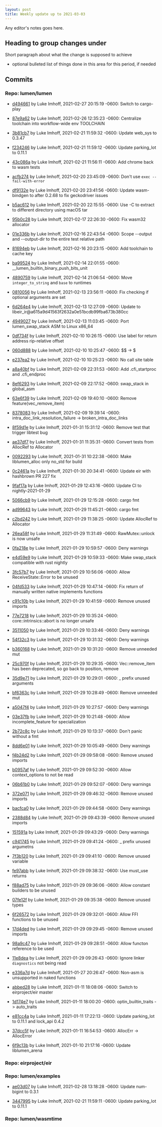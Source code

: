 ```yaml
---
layout: post
title: Weekly update up to 2021-03-03
---
```



Any editor's notes goes here.


## Heading to group changes under

Short paragraph about what the change is supposed to achieve

- optional bulleted list of things done in this area for this period, if needed


## Commits 


### Repo: lumen/lumen


- [d494661](https://github.com/lumen/lumen/commit/d494661) by Luke Imhoff, 2021-02-27 20:15:19 -0600: Switch to cargo-play

- [87e9a62](https://github.com/lumen/lumen/commit/87e9a62) by Luke Imhoff, 2021-02-26 12:35:23 -0600: Centralize toolchain into workflow-wide env TOOLCHAIN

- [3b81cb7](https://github.com/lumen/lumen/commit/3b81cb7) by Luke Imhoff, 2021-02-21 11:59:32 -0600: Update web_sys to 0.3.47

- [f234246](https://github.com/lumen/lumen/commit/f234246) by Luke Imhoff, 2021-02-21 11:59:12 -0600: Update parking_lot to 0.11.1

- [43c086a](https://github.com/lumen/lumen/commit/43c086a) by Luke Imhoff, 2021-02-21 11:56:11 -0600: Add chrome back to wasm tests

- [acfb274](https://github.com/lumen/lumen/commit/acfb274) by Luke Imhoff, 2021-02-20 23:45:09 -0600: Don't use `exec --fail-with-error`

- [df9132e](https://github.com/lumen/lumen/commit/df9132e) by Luke Imhoff, 2021-02-20 23:41:56 -0600: Update wasm-bindgen to after 0.2.68 to fix geckodriver issues

- [b5ac612](https://github.com/lumen/lumen/commit/b5ac612) by Luke Imhoff, 2021-02-20 22:15:55 -0600: Use -C to extract to different directory using macOS tar

- [95b0c28](https://github.com/lumen/lumen/commit/95b0c28) by Luke Imhoff, 2021-02-17 22:26:30 -0600: Fix wasm32 allocator

- [01e336b](https://github.com/lumen/lumen/commit/01e336b) by Luke Imhoff, 2021-02-16 22:43:54 -0600: Scope --output and --output-dir to the entire test relative path

- [81694eb](https://github.com/lumen/lumen/commit/81694eb) by Luke Imhoff, 2021-02-16 20:23:15 -0600: Add toolchain to cache key

- [ba99524](https://github.com/lumen/lumen/commit/ba99524) by Luke Imhoff, 2021-02-14 22:01:55 -0600: __lumen_builtin_binary_push_bits_unit

- [4890759](https://github.com/lumen/lumen/commit/4890759) by Luke Imhoff, 2021-02-14 21:06:54 -0600: Move `integer_to_string` and `base` to runtimes

- [0810056](https://github.com/lumen/lumen/commit/0810056) by Luke Imhoff, 2021-02-13 23:56:11 -0600: Fix checking if optional arguments are set

- [6d264e4](https://github.com/lumen/lumen/commit/6d264e4) by Luke Imhoff, 2021-02-13 12:27:09 -0600: Update to libeir_ir@a615a9d41563f2632a0e51bcdb99fba673b380cc

- [4949027](https://github.com/lumen/lumen/commit/4949027) by Luke Imhoff, 2021-02-13 11:03:45 -0600: Port lumen_swap_stack ASM to Linux x86_64

- [0df734f](https://github.com/lumen/lumen/commit/0df734f) by Luke Imhoff, 2021-02-10 10:26:15 -0600: Use label for return address rip-relative offset

- [060d888](https://github.com/lumen/lumen/commit/060d888) by Luke Imhoff, 2021-02-10 10:25:47 -0600: $$ -> $

- [e237ea2](https://github.com/lumen/lumen/commit/e237ea2) by Luke Imhoff, 2021-02-10 10:25:23 -0600: No call site table

- [a8a40bf](https://github.com/lumen/lumen/commit/a8a40bf) by Luke Imhoff, 2021-02-09 22:31:53 -0600: Add .cfi_startproc and .cfi_endproc

- [8ef6293](https://github.com/lumen/lumen/commit/8ef6293) by Luke Imhoff, 2021-02-09 22:17:52 -0600: swap_stack in global_asm

- [63e6f39](https://github.com/lumen/lumen/commit/63e6f39) by Luke Imhoff, 2021-02-09 19:40:10 -0600: Remove feature(vec_remove_item)

- [8378083](https://github.com/lumen/lumen/commit/8378083) by Luke Imhoff, 2021-02-09 19:39:14 -0600: intra_doc_link_resolution_failure -> broken_intra_doc_links

- [8f59d1e](https://github.com/lumen/lumen/commit/8f59d1e) by Luke Imhoff, 2021-01-31 15:31:12 -0600: Remove test that trigger libtest bug

- [ae37df7](https://github.com/lumen/lumen/commit/ae37df7) by Luke Imhoff, 2021-01-31 11:35:31 -0600: Convert tests from AllocRef to Allocator

- [0092293](https://github.com/lumen/lumen/commit/0092293) by Luke Imhoff, 2021-01-31 10:22:38 -0600: Make liblumen_alloc only no_std for build

- [0c2461a](https://github.com/lumen/lumen/commit/0c2461a) by Luke Imhoff, 2021-01-30 20:34:41 -0600: Update eir with hashbrown PR 227 fix

- [9faf17a](https://github.com/lumen/lumen/commit/9faf17a) by Luke Imhoff, 2021-01-29 12:43:16 -0600: Update CI to nightly-2021-01-29

- [5066cb9](https://github.com/lumen/lumen/commit/5066cb9) by Luke Imhoff, 2021-01-29 12:15:28 -0600: cargo fmt

- [ad99643](https://github.com/lumen/lumen/commit/ad99643) by Luke Imhoff, 2021-01-29 11:45:21 -0600: cargo fmt

- [c2bd242](https://github.com/lumen/lumen/commit/c2bd242) by Luke Imhoff, 2021-01-29 11:38:25 -0600: Update AllocRef to Allocator

- [26ea58f](https://github.com/lumen/lumen/commit/26ea58f) by Luke Imhoff, 2021-01-29 11:31:49 -0600: RawMutex::unlock is now unsafe

- [0fa218e](https://github.com/lumen/lumen/commit/0fa218e) by Luke Imhoff, 2021-01-29 10:59:57 -0600: Deny warnings

- [e4d59e9](https://github.com/lumen/lumen/commit/e4d59e9) by Luke Imhoff, 2021-01-29 10:59:33 -0600: Make swap_stack compatible with rust nightly

- [3fc57b7](https://github.com/lumen/lumen/commit/3fc57b7) by Luke Imhoff, 2021-01-29 10:56:06 -0600: Allow ReceiveState::Error to be unused

- [04fd533](https://github.com/lumen/lumen/commit/04fd533) by Luke Imhoff, 2021-01-29 10:47:14 -0600: Fix return of manually written native implements functions

- [c91c10b](https://github.com/lumen/lumen/commit/c91c10b) by Luke Imhoff, 2021-01-29 10:41:59 -0600: Remove unused imports

- [77e7218](https://github.com/lumen/lumen/commit/77e7218) by Luke Imhoff, 2021-01-29 10:35:24 -0600: core::intrinsics::abort is no longer unsafe

- [3511050](https://github.com/lumen/lumen/commit/3511050) by Luke Imhoff, 2021-01-29 10:33:46 -0600: Deny warnings

- [54f32c3](https://github.com/lumen/lumen/commit/54f32c3) by Luke Imhoff, 2021-01-29 10:31:32 -0600: Deny warnings

- [b360168](https://github.com/lumen/lumen/commit/b360168) by Luke Imhoff, 2021-01-29 10:31:20 -0600: Remove unneeded mut

- [25c970f](https://github.com/lumen/lumen/commit/25c970f) by Luke Imhoff, 2021-01-29 10:29:35 -0600: Vec::remove_item has been deprecated, so go back to position, remove

- [35d9e71](https://github.com/lumen/lumen/commit/35d9e71) by Luke Imhoff, 2021-01-29 10:29:01 -0600: _ prefix unused arguments

- [bf6363c](https://github.com/lumen/lumen/commit/bf6363c) by Luke Imhoff, 2021-01-29 10:28:49 -0600: Remove unneeded mut

- [a5047f4](https://github.com/lumen/lumen/commit/a5047f4) by Luke Imhoff, 2021-01-29 10:27:57 -0600: Deny warnings

- [03e37fb](https://github.com/lumen/lumen/commit/03e37fb) by Luke Imhoff, 2021-01-29 10:21:48 -0600: Allow incomplete_feature for specialization

- [2b72c8c](https://github.com/lumen/lumen/commit/2b72c8c) by Luke Imhoff, 2021-01-29 10:13:37 -0600: Don't panic without a fmt

- [8dd6e01](https://github.com/lumen/lumen/commit/8dd6e01) by Luke Imhoff, 2021-01-29 10:05:49 -0600: Deny warnings

- [f4b24d2](https://github.com/lumen/lumen/commit/f4b24d2) by Luke Imhoff, 2021-01-29 09:58:08 -0600: Remove unused imports

- [b0957af](https://github.com/lumen/lumen/commit/b0957af) by Luke Imhoff, 2021-01-29 09:52:30 -0600: Allow context_options to not be read

- [06b61b0](https://github.com/lumen/lumen/commit/06b61b0) by Luke Imhoff, 2021-01-29 09:52:07 -0600: Deny warnings

- [372e071](https://github.com/lumen/lumen/commit/372e071) by Luke Imhoff, 2021-01-29 09:46:32 -0600: Remove unused imports

- [bacfca0](https://github.com/lumen/lumen/commit/bacfca0) by Luke Imhoff, 2021-01-29 09:44:58 -0600: Deny warnings

- [2388d84](https://github.com/lumen/lumen/commit/2388d84) by Luke Imhoff, 2021-01-29 09:43:39 -0600: Remove unused imports

- [151591a](https://github.com/lumen/lumen/commit/151591a) by Luke Imhoff, 2021-01-29 09:43:29 -0600: Deny warnings

- [c941745](https://github.com/lumen/lumen/commit/c941745) by Luke Imhoff, 2021-01-29 09:41:24 -0600: _ prefix unused argumetns

- [7f3b120](https://github.com/lumen/lumen/commit/7f3b120) by Luke Imhoff, 2021-01-29 09:41:10 -0600: Remove unused variable

- [fe97abb](https://github.com/lumen/lumen/commit/fe97abb) by Luke Imhoff, 2021-01-29 09:38:32 -0600: Use must_use returns

- [f88ad75](https://github.com/lumen/lumen/commit/f88ad75) by Luke Imhoff, 2021-01-29 09:36:06 -0600: Allow constant builders to be unused

- [07fe12f](https://github.com/lumen/lumen/commit/07fe12f) by Luke Imhoff, 2021-01-29 09:35:38 -0600: Remove unused types

- [6f26572](https://github.com/lumen/lumen/commit/6f26572) by Luke Imhoff, 2021-01-29 09:32:01 -0600: Allow FFI functions to be unused

- [17d4ded](https://github.com/lumen/lumen/commit/17d4ded) by Luke Imhoff, 2021-01-29 09:29:45 -0600: Remove unused imports

- [98a9c47](https://github.com/lumen/lumen/commit/98a9c47) by Luke Imhoff, 2021-01-29 09:28:51 -0600: Allow functon reference to be used

- [11e8dea](https://github.com/lumen/lumen/commit/11e8dea) by Luke Imhoff, 2021-01-29 09:26:43 -0600: Ignore linker `diagnostics` not being read

- [e336a7d](https://github.com/lumen/lumen/commit/e336a7d) by Luke Imhoff, 2021-01-27 20:26:47 -0600: Non-asm is unsupported in naked functions

- [abbed28](https://github.com/lumen/lumen/commit/abbed28) by Luke Imhoff, 2021-01-11 18:08:06 -0600: Switch to eirproject/eir master

- [1d174e7](https://github.com/lumen/lumen/commit/1d174e7) by Luke Imhoff, 2021-01-11 18:00:20 -0600: optin_builtin_traits -> auto_traits

- [e81cc4a](https://github.com/lumen/lumen/commit/e81cc4a) by Luke Imhoff, 2021-01-11 17:22:13 -0600: Update parking_lot to 0.11.1 and lock_api 0.4.2

- [37dcc5f](https://github.com/lumen/lumen/commit/37dcc5f) by Luke Imhoff, 2021-01-11 16:54:53 -0600: AllocErr -> AllocError

- [6f9c13b](https://github.com/lumen/lumen/commit/6f9c13b) by Luke Imhoff, 2021-01-10 21:17:16 -0600: Update liblumen_arena


### Repo: eirproject/eir



### Repo: lumen/examples


- [ae03d07](https://github.com/lumen/examples/commit/ae03d07) by Luke Imhoff, 2021-02-28 13:18:28 -0600: Update num-bigint to 0.3.1

- [3447995](https://github.com/lumen/examples/commit/3447995) by Luke Imhoff, 2021-02-21 11:59:11 -0600: Update parking_lot to 0.11.1


### Repo: lumen/wasmtime



